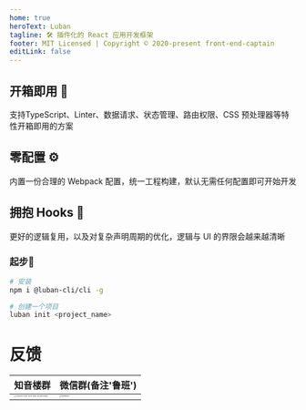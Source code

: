 ```yaml
---
home: true
heroText: Luban
tagline: 🛠 插件化的 React 应用开发框架
footer: MIT Licensed | Copyright © 2020-present front-end-captain
editLink: false
---
```


<div class="features">
  <div class="feature">
    <h2>开箱即用 🍱</h2>
    <p>支持TypeScript、Linter、数据请求、状态管理、路由权限、CSS 预处理器等特性开箱即用的方案</p>
  </div>
  <div class="feature">
    <h2>零配置 ⚙️</h2>
    <p>内置一份合理的 Webpack 配置，统一工程构建，默认无需任何配置即可开始开发</p>
  </div>
  <div class="feature">
    <h2>拥抱 Hooks 🌈</h2>
    <p>更好的逻辑复用，以及对复杂声明周期的优化，逻辑与 UI 的界限会越来越清晰</p>
  </div>
</div>

### 起步🚀

``` bash
# 安装
npm i @luban-cli/cli -g

# 创建一个项目
luban init <project_name>
```

# 反馈

| 知音楼群                                                     | 微信群(备注'鲁班')                                           |
| ------------------------------------------------------------ | ------------------------------------------------------------ |
| <img src="https://i.loli.net/2021/04/02/R469LEAUBq1yFpw.jpg" alt="2CA60091-DC80-4D9A-8098-6E53B233D38A" style="zoom: 15%;" /> | <img src="https://i.loli.net/2021/04/02/DI2lF6dZRQL7pna.jpg" alt="WechatIMG7" style="zoom:15%;" /> |
